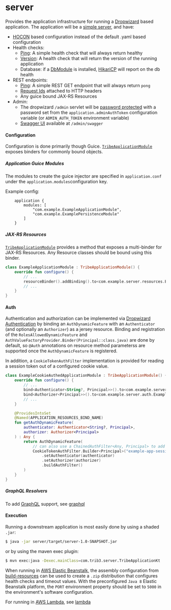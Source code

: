 server
======
Provides the application infrastructure for running a [Dropwizard](https://dropwizard.io)
based application.  The application will be a [simple server](https://dropwizard.readthedocs.io/en/stable/manual/configuration.html#simple),
and have:
* [HOCON](https://github.com/trib3/leakycauldron/blob/master/server/src/main/kotlin/com/trib3/server/config/dropwizard/HoconConfigurationFactory.kt) 
  based configuration instead of the default .yaml based configuration
* Health checks:
  * [Ping](https://github.com/trib3/leakycauldron/blob/master/server/src/main/kotlin/com/trib3/server/healthchecks/PingHealthCheck.kt):
    A simple health check that will always return healthy
  * [Version](https://github.com/trib3/leakycauldron/blob/master/server/src/main/kotlin/com/trib3/server/healthchecks/VersionHealthCheck.kt):
    A health check that will return the version of the running application
  * Database: if a [DbModule](https://github.com/trib3/leakycauldron/blob/master/db#dbmodule) is installed, 
    [HikariCP](https://github.com/brettwooldridge/HikariCP/wiki/Dropwizard-HealthChecks)
    will report on the db health
* REST endpoints:
  * [Ping](https://github.com/trib3/leakycauldron/blob/master/server/src/main/kotlin/com/trib3/server/resources/PingResource.kt):
    A simple REST GET endpoint that will always return `pong`
  * [Request Ids](https://github.com/trib3/leakycauldron/blob/master/server/src/main/kotlin/com/trib3/server/filters/RequestIdFilter.kt) 
    attached to HTTP headers
  * Any guice bound JAX-RS Resources
* Admin:
  * The dropwizard `/admin` servlet will be [password protected](https://github.com/trib3/leakycauldron/blob/master/server/src/main/kotlin/com/trib3/server/filters/AdminAuthFilter.kt)
    with a password set from the `application.adminAuthToken` configuration variable 
    (or `ADMIN_AUTH_TOKEN` environment variable)
  * [Swagger UI](https://github.com/swagger-api/swagger-ui) available at `/admin/swagger`

#### Configuration
Configuration is done primarily though Guice.  [`TribeApplicationModule`](https://github.com/trib3/leakycauldron/blob/master/server/src/main/kotlin/com/trib3/server/modules/TribeApplicationModule.kt)
exposes binders for commonly bound objects.  
  
##### Application Guice Modules
The modules to create the guice injector are specified in `application.conf` 
under the `application.modules`configuration key.  

Example config:
```hocon
    application {
        modules: [
            "com.example.ExampleApplicationModule",
            "com.example.ExamplePersistenceModule"
        ]
    }
```

##### JAX-RS Resources
[`TribeApplicationModule`](https://github.com/trib3/leakycauldron/blob/master/server/src/main/kotlin/com/trib3/server/modules/TribeApplicationModule.kt)
provides a method that exposes a multi-binder for JAX-RS Resources.  Any Resource classes
should be bound using this binder.

```kotlin
class ExampleApplicationModule : TribeApplicationModule() {
    override fun configure() {
        // ...
        resourceBinder().addBinding().to<com.example.server.resources.ExampleResource>()
        // ...
    }
}
```

#### Auth
Authentication and authorization can be implemented via [Dropwizard Authentication](https://www.dropwizard.io/en/latest/manual/auth.html)
by binding an `AuthDynamicFeature` with an `Authenticator` (and optionally an `Authorizer`)
as a jersey resource.  Binding and registration of the `RolesAllowedDynamicFeature` and
`AuthValueFactoryProvider.Binder(Principal::class.java)` are done by default, so `@Auth`
annotations on resource method parameterss are supported once the `AuthDynamicFeature` is
registered.

In addition, a `CookieTokenAuthFilter` implementation is provided for reading
a session token out of a configured cookie value.

```kotlin
class ExampleCookieAuthedApplicationModule : TribeApplicationModule() {
    override fun configure() {
        // ...
        bind<Authenticator<String?, Principal>>().to<com.example.server.auth.ExampleSessionAuthenticator>()
        bind<Authorizer<Principal>>().to<com.example.server.auth.ExampleUserAuthorizer>()
        // ...
    }

    @ProvidesIntoSet
    @Named(APPLICATION_RESOURCES_BIND_NAME)
    fun getAuthDynamicFeature(
        authenticator: Authenticator<String?, Principal>,
        authorizer: Authorizer<Principal>
    ) : Any {
        return AuthDynamicFeature(
            // can also use a ChainedAuthFilter<Any, Principal> to add BasicAuthFilter/OAuthCredentialAuthFilter/etc
            CookieTokenAuthFilter.Builder<Principal>("example-app-session-id")
                .setAuthenticator(authenticator)
                .setAuthorizer(authorizer)
                .buildAuthFilter()
        )
    }
}
```

##### GraphQL Resolvers
To add [GraphQL](https://graphql.org) support, see [graphql](https://github.com/trib3/leakycauldron/blob/master/graphql)

#### Execution
Running a downstream application is most easily done by using a shaded `.jar`:
```bash
$ java -jar server/target/server-1.0-SNAPSHOT.jar
``` 
or by using the maven exec plugin:
```bash
$ mvn exec:java -Dexec.mainClass=com.trib3.server.TribeApplicationKt 
```

When running in [AWS Elastic Beanstalk](https://aws.amazon.com/elasticbeanstalk/), the
assembly configuration from [build-resources](https://github.com/trib3/leakycauldron/blob/master/build-resources)
can be used to create a `.zip` distribution that configures health checks and timeout
values.  With the preconfigured `Java 8` Elastic Beanstalk platform, the `PORT` environment 
property should be set to `5000` in the environment's software configuration.

For running in [AWS Lambda](https://aws.amazon.com/lambda/), see [lambda](https://github.com/trib3/leakycauldron/blob/master/lambda)